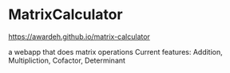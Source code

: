 # MatrixCalculator
https://awardeh.github.io/matrix-calculator

a webapp that does matrix operations
Current features:
Addition, Multipliction, Cofactor, Determinant